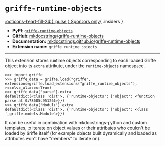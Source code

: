 # `griffe-runtime-objects`

[:octicons-heart-fill-24:{ .pulse } Sponsors only](../../insiders/index.md){ .insiders }

- **PyPI**: [`griffe-runtime-objects`](https://pypi.org/project/griffe-runtime-objects/)
- **GitHub**: [mkdocstrings/griffe-runtime-objects](https://github.com/mkdocstrings/griffe-runtime-objects)
- **Documentation:** [mkdocstrings.github.io/griffe-runtime-objects](https://mkdocstrings.github.io/griffe-runtime-objects)
- **Extension name:** `griffe_runtime_objects`

---

This extension stores runtime objects corresponding to each loaded Griffe object into its `extra` attribute, under the `runtime-objects` namespace.

```pycon
>>> import griffe
>>> griffe_data = griffe.load("griffe", extensions=griffe.load_extensions("griffe_runtime_objects"), resolve_aliases=True)
>>> griffe_data["parse"].extra
defaultdict(<class 'dict'>, {'runtime-objects': {'object': <function parse at 0x78685c951260>}})
>>> griffe_data["Module"].extra
defaultdict(<class 'dict'>, {'runtime-objects': {'object': <class '_griffe.models.Module'>}})
```

It can be useful in combination with mkdocstrings-python and custom templates, to iterate on object values or their attributes who couldn't be loaded by Griffe itself (for example objects built dynamically and loaded as attributes won't have "members" to iterate on).
